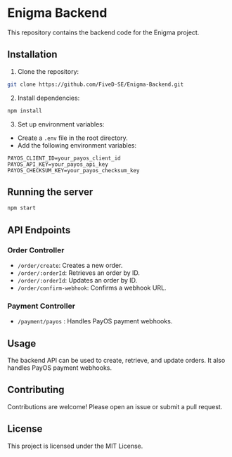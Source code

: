 # Enigma Backend

This repository contains the backend code for the Enigma project.

## Installation

1. Clone the repository:

```bash
git clone https://github.com/FiveD-SE/Enigma-Backend.git
```

2. Install dependencies:

```bash
npm install
```

3. Set up environment variables:

-   Create a `.env` file in the root directory.
-   Add the following environment variables:

```
PAYOS_CLIENT_ID=your_payos_client_id
PAYOS_API_KEY=your_payos_api_key
PAYOS_CHECKSUM_KEY=your_payos_checksum_key
```

## Running the server

```bash
npm start
```

## API Endpoints

### Order Controller

-   `/order/create`: Creates a new order.
-   `/order/:orderId`: Retrieves an order by ID.
-   `/order/:orderId`: Updates an order by ID.
-   `/order/confirm-webhook`: Confirms a webhook URL.

### Payment Controller

-   `/payment/payos` : Handles PayOS payment webhooks.

## Usage

The backend API can be used to create, retrieve, and update orders. It also handles PayOS payment webhooks.

## Contributing

Contributions are welcome! Please open an issue or submit a pull request.

## License

This project is licensed under the MIT License.
